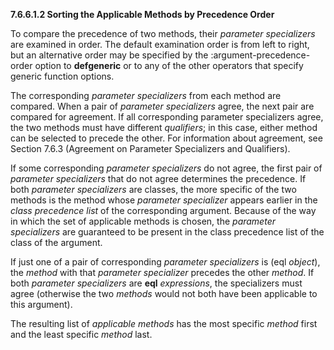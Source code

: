 **7.6.6.1.2 Sorting the Applicable Methods by Precedence Order** 

To compare the precedence of two methods, their *parameter specializers* are examined in order. The default examination order is from left to right, but an alternative order may be specified by the :argument-precedence-order option to **defgeneric** or to any of the other operators that specify generic function options. 

The corresponding *parameter specializers* from each method are compared. When a pair of *parameter specializers* agree, the next pair are compared for agreement. If all corresponding parameter specializers agree, the two methods must have different *qualifiers*; in this case, either method can be selected to precede the other. For information about agreement, see Section 7.6.3 (Agreement on Parameter Specializers and Qualifiers). 

If some corresponding *parameter specializers* do not agree, the first pair of *parameter specializers* that do not agree determines the precedence. If both *parameter specializers* are classes, the more specific of the two methods is the method whose *parameter specializer* appears earlier in the *class precedence list* of the corresponding argument. Because of the way in which the set of applicable methods is chosen, the *parameter specializers* are guaranteed to be present in the class precedence list of the class of the argument. 

If just one of a pair of corresponding *parameter specializers* is (eql *object*), the *method* with that *parameter specializer* precedes the other *method*. If both *parameter specializers* are **eql** *expressions*, the specializers must agree (otherwise the two *methods* would not both have been applicable to this argument). 

The resulting list of *applicable methods* has the most specific *method* first and the least specific *method* last. 

